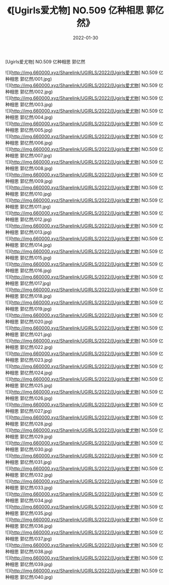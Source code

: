 ﻿---
layout: post
title:  《[Ugirls爱尤物] NO.509 亿种相思 郭亿然》
date:   2022-01-30
img: http://img.660000.xyz/Sharelink/UGIRLS/2022/[Ugirls爱尤物] NO.509 亿种相思 郭亿然/000.jpg
categories: [美女, 清纯, 唯美]
---

[Ugirls爱尤物] NO.509 亿种相思 郭亿然

 ![](http://img.660000.xyz/Sharelink/UGIRLS/2022/[Ugirls爱尤物] NO.509 亿种相思 郭亿然/001.jpg) <br>![](http://img.660000.xyz/Sharelink/UGIRLS/2022/[Ugirls爱尤物] NO.509 亿种相思 郭亿然/002.jpg) <br>![](http://img.660000.xyz/Sharelink/UGIRLS/2022/[Ugirls爱尤物] NO.509 亿种相思 郭亿然/003.jpg) <br>![](http://img.660000.xyz/Sharelink/UGIRLS/2022/[Ugirls爱尤物] NO.509 亿种相思 郭亿然/004.jpg) <br>![](http://img.660000.xyz/Sharelink/UGIRLS/2022/[Ugirls爱尤物] NO.509 亿种相思 郭亿然/005.jpg) <br>![](http://img.660000.xyz/Sharelink/UGIRLS/2022/[Ugirls爱尤物] NO.509 亿种相思 郭亿然/006.jpg) <br>![](http://img.660000.xyz/Sharelink/UGIRLS/2022/[Ugirls爱尤物] NO.509 亿种相思 郭亿然/007.jpg) <br>![](http://img.660000.xyz/Sharelink/UGIRLS/2022/[Ugirls爱尤物] NO.509 亿种相思 郭亿然/008.jpg) <br>![](http://img.660000.xyz/Sharelink/UGIRLS/2022/[Ugirls爱尤物] NO.509 亿种相思 郭亿然/009.jpg) <br>![](http://img.660000.xyz/Sharelink/UGIRLS/2022/[Ugirls爱尤物] NO.509 亿种相思 郭亿然/010.jpg) <br>![](http://img.660000.xyz/Sharelink/UGIRLS/2022/[Ugirls爱尤物] NO.509 亿种相思 郭亿然/011.jpg) <br>![](http://img.660000.xyz/Sharelink/UGIRLS/2022/[Ugirls爱尤物] NO.509 亿种相思 郭亿然/012.jpg) <br>![](http://img.660000.xyz/Sharelink/UGIRLS/2022/[Ugirls爱尤物] NO.509 亿种相思 郭亿然/013.jpg) <br>![](http://img.660000.xyz/Sharelink/UGIRLS/2022/[Ugirls爱尤物] NO.509 亿种相思 郭亿然/014.jpg) <br>![](http://img.660000.xyz/Sharelink/UGIRLS/2022/[Ugirls爱尤物] NO.509 亿种相思 郭亿然/015.jpg) <br>![](http://img.660000.xyz/Sharelink/UGIRLS/2022/[Ugirls爱尤物] NO.509 亿种相思 郭亿然/016.jpg) <br>![](http://img.660000.xyz/Sharelink/UGIRLS/2022/[Ugirls爱尤物] NO.509 亿种相思 郭亿然/017.jpg) <br>![](http://img.660000.xyz/Sharelink/UGIRLS/2022/[Ugirls爱尤物] NO.509 亿种相思 郭亿然/018.jpg) <br>![](http://img.660000.xyz/Sharelink/UGIRLS/2022/[Ugirls爱尤物] NO.509 亿种相思 郭亿然/019.jpg) <br>![](http://img.660000.xyz/Sharelink/UGIRLS/2022/[Ugirls爱尤物] NO.509 亿种相思 郭亿然/020.jpg) <br>![](http://img.660000.xyz/Sharelink/UGIRLS/2022/[Ugirls爱尤物] NO.509 亿种相思 郭亿然/021.jpg) <br>![](http://img.660000.xyz/Sharelink/UGIRLS/2022/[Ugirls爱尤物] NO.509 亿种相思 郭亿然/022.jpg) <br>![](http://img.660000.xyz/Sharelink/UGIRLS/2022/[Ugirls爱尤物] NO.509 亿种相思 郭亿然/023.jpg) <br>![](http://img.660000.xyz/Sharelink/UGIRLS/2022/[Ugirls爱尤物] NO.509 亿种相思 郭亿然/024.jpg) <br>![](http://img.660000.xyz/Sharelink/UGIRLS/2022/[Ugirls爱尤物] NO.509 亿种相思 郭亿然/025.jpg) <br>![](http://img.660000.xyz/Sharelink/UGIRLS/2022/[Ugirls爱尤物] NO.509 亿种相思 郭亿然/026.jpg) <br>![](http://img.660000.xyz/Sharelink/UGIRLS/2022/[Ugirls爱尤物] NO.509 亿种相思 郭亿然/027.jpg) <br>![](http://img.660000.xyz/Sharelink/UGIRLS/2022/[Ugirls爱尤物] NO.509 亿种相思 郭亿然/028.jpg) <br>![](http://img.660000.xyz/Sharelink/UGIRLS/2022/[Ugirls爱尤物] NO.509 亿种相思 郭亿然/029.jpg) <br>![](http://img.660000.xyz/Sharelink/UGIRLS/2022/[Ugirls爱尤物] NO.509 亿种相思 郭亿然/030.jpg) <br>![](http://img.660000.xyz/Sharelink/UGIRLS/2022/[Ugirls爱尤物] NO.509 亿种相思 郭亿然/031.jpg) <br>![](http://img.660000.xyz/Sharelink/UGIRLS/2022/[Ugirls爱尤物] NO.509 亿种相思 郭亿然/032.jpg) <br>![](http://img.660000.xyz/Sharelink/UGIRLS/2022/[Ugirls爱尤物] NO.509 亿种相思 郭亿然/033.jpg) <br>![](http://img.660000.xyz/Sharelink/UGIRLS/2022/[Ugirls爱尤物] NO.509 亿种相思 郭亿然/034.jpg) <br>![](http://img.660000.xyz/Sharelink/UGIRLS/2022/[Ugirls爱尤物] NO.509 亿种相思 郭亿然/035.jpg) <br>![](http://img.660000.xyz/Sharelink/UGIRLS/2022/[Ugirls爱尤物] NO.509 亿种相思 郭亿然/036.jpg) <br>![](http://img.660000.xyz/Sharelink/UGIRLS/2022/[Ugirls爱尤物] NO.509 亿种相思 郭亿然/037.jpg) <br>![](http://img.660000.xyz/Sharelink/UGIRLS/2022/[Ugirls爱尤物] NO.509 亿种相思 郭亿然/038.jpg) <br>![](http://img.660000.xyz/Sharelink/UGIRLS/2022/[Ugirls爱尤物] NO.509 亿种相思 郭亿然/039.jpg) <br>![](http://img.660000.xyz/Sharelink/UGIRLS/2022/[Ugirls爱尤物] NO.509 亿种相思 郭亿然/040.jpg) <br>